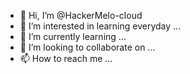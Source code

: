 - 👋 Hi, I’m @HackerMelo-cloud
- 👀 I’m interested in learning everyday ...
- 🌱 I’m currently learning ...
- 💞️ I’m looking to collaborate on ...
- 📫 How to reach me ...

<!---
HackerMelo-cloud/HackerMelo-cloud is a ✨ special ✨ repository because its `README.md` (this file) appears on your GitHub profile.
You can click the Preview link to take a look at your changes.
--->
